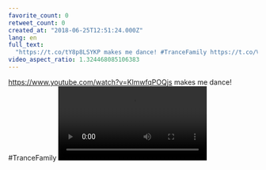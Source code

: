```yaml
---
favorite_count: 0
retweet_count: 0
created_at: "2018-06-25T12:51:24.000Z"
lang: en
full_text:
  "https://t.co/tY8p8LSYKP makes me dance! #TranceFamily https://t.co/VYnxR35suG"
video_aspect_ratio: 1.324468085106383
---
```


<https://www.youtube.com/watch?v=KlmwfqPOQjs> makes me dance! #TranceFamily
![Embedded Video](https://twitter-media-coderbyheart.s3.eu-north-1.amazonaws.com/1011230379460743168-DgicjVcX4AAITxr.mp4)
